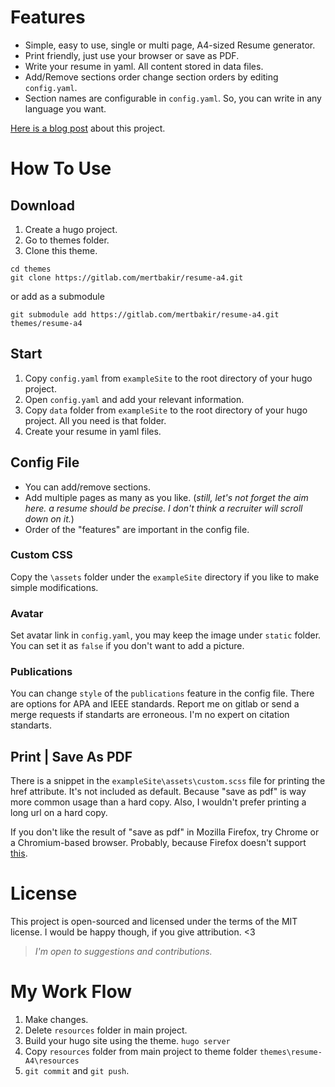 # Features

* Simple, easy to use, single or multi page, A4-sized Resume generator.
* Print friendly, just use your browser or save as PDF.
* Write your resume in yaml. All content stored in data files.
* Add/Remove sections order change section orders by editing `config.yaml`.
* Section names are configurable in `config.yaml`. So, you can write in any language you want.

[Here is a blog post](https://mertbakir.gitlab.io/projects/resume-a4/) about this project.

# How To Use

## Download

1. Create a hugo project.
2. Go to themes folder.
3. Clone this theme.

```
cd themes
git clone https://gitlab.com/mertbakir/resume-a4.git
```

or add as a submodule

```
git submodule add https://gitlab.com/mertbakir/resume-a4.git themes/resume-a4
```

## Start

1. Copy `config.yaml` from `exampleSite` to the root directory of your hugo project.
2. Open `config.yaml` and add your relevant information.
3. Copy `data` folder from `exampleSite` to the root directory of your hugo project. All you need is that folder.
4. Create your resume in yaml files.

## Config File

* You can add/remove sections.
* Add multiple pages as many as you like. (_still, let's not forget the aim here. a resume should be precise. I don't think a recruiter will scroll down on it._)
* Order of the "features" are important in the config file. 

### Custom CSS

Copy the ```\assets``` folder under the ```exampleSite``` directory if you like to make simple modifications.
### Avatar

Set avatar link in `config.yaml`, you may keep the image under `static` folder. You can set it as ```false``` if you don't want to add a picture.

### Publications

You can change `style` of the `publications` feature in the config file. There are options for APA and IEEE standards. Report me on gitlab or send a merge requests if standarts are erroneous. I'm no expert on citation standarts.

## Print | Save As PDF

There is a snippet in the ```exampleSite\assets\custom.scss``` file for printing the href attribute. It's not included as default. Because "save as pdf" is way more common usage than a hard copy. Also, I wouldn't prefer printing a long url on a hard copy.

If you don't like the result of "save as pdf" in Mozilla Firefox, try Chrome or a Chromium-based browser. Probably, because Firefox doesn't support [this](https://developer.mozilla.org/en-US/docs/Web/CSS/%40page/size).

# License

This project is open-sourced and licensed under the terms of the MIT license. I would be happy though, if you give attribution. <3

> _I'm open to suggestions and contributions._

# My Work Flow

1. Make changes.
2. Delete `resources` folder in main project.
2. Build your hugo site using the theme. `hugo server`
3. Copy `resources` folder from main project to theme folder `themes\resume-A4\resources`
4. `git commit` and `git push`.
